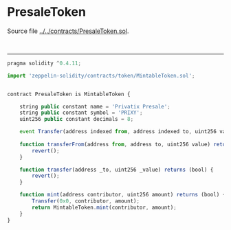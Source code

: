 # PresaleToken

Source file [../../contracts/PresaleToken.sol](../../contracts/PresaleToken.sol).

<br />

<hr />

```javascript
pragma solidity ^0.4.11;

import 'zeppelin-solidity/contracts/token/MintableToken.sol';


contract PresaleToken is MintableToken {

    string public constant name = 'Privatix Presale';
    string public constant symbol = 'PRIXY';
    uint256 public constant decimals = 8;

    event Transfer(address indexed from, address indexed to, uint256 value);
    
    function transferFrom(address from, address to, uint256 value) returns (bool) {
        revert();
    }

    function transfer(address _to, uint256 _value) returns (bool) {
        revert();
    }

    function mint(address contributor, uint256 amount) returns (bool) {
        Transfer(0x0, contributor, amount);
        return MintableToken.mint(contributor, amount);
    }
}

```
